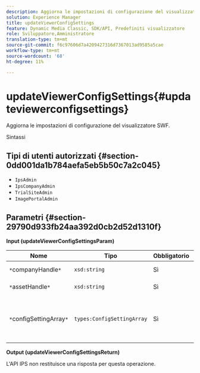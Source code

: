 ```yaml
---
description: Aggiorna le impostazioni di configurazione del visualizzatore SWF.
solution: Experience Manager
title: updateViewerConfigSettings
feature: Dynamic Media Classic, SDK/API, Predefiniti visualizzatore
role: Sviluppatore,Amministratore
translation-type: tm+mt
source-git-commit: f6c97606d7a4209427316d7367013ad9585a5cae
workflow-type: tm+mt
source-wordcount: '68'
ht-degree: 11%

---
```



# updateViewerConfigSettings{#updateviewerconfigsettings}

Aggiorna le impostazioni di configurazione del visualizzatore SWF.

Sintassi

## Tipi di utenti autorizzati {#section-0dd001da1b784aefa5eb5b50c7a2c045}

* `IpsAdmin`
* `IpsCompanyAdmin`
* `TrialSiteAdmin`
* `ImagePortalAdmin`

## Parametri {#section-29790d933fb24aa392d0cb2d52d1310f}

**Input (updateViewerConfigSettingsParam)**

| Nome | Tipo | Obbligatorio | Descrizione |
|---|---|---|---|
| `*`companyHandle`*` | `xsd:string` | Sì | Manda all&#39;azienda. |
| `*`assetHandle`*` | `xsd:string` | Sì | Gestione risorse. |
| `*`configSettingArray`*` | `types:ConfigSettingArray` | Sì | Array di impostazioni di configurazione da applicare al visualizzatore. |

**Output (updateViewerConfigSettingsReturn)**

L&#39;API IPS non restituisce una risposta per questa operazione.
